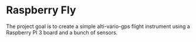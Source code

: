 # Raspberry Fly
The project goal is to create a simple alti-vario-gps flight instrument using a Raspberry PI 3 board
and a bunch of sensors.
